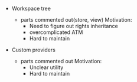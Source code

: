- Workspace tree
  - parts commented out(store, view)
  Motivation:
    - Need to figure out rights inheritance
    - overcomplicated ATM
    - Hard to maintain

- Custom providers
  - parts commented out
  Motivation:
    - Unclear utility
    - Hard to maintain
